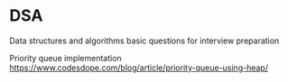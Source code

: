 # DSA
Data structures and algorithms basic questions for interview preparation

Priority queue implementation https://www.codesdope.com/blog/article/priority-queue-using-heap/
